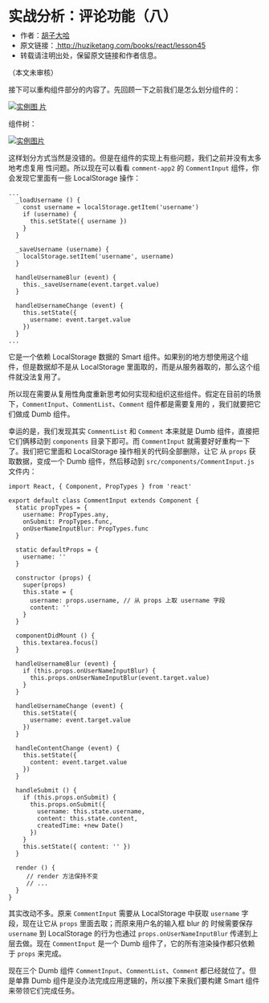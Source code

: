 <div class="post__title">
        <h1>实战分析：评论功能（八）</h1>
    </div>
    <div class="post__meta">
        <p></p>
    </div>
    <div class="post__content"?>
      <ul style="font-size: 14px; margin-top: -10px;">
  <li>
    作者：<a href="https://www.zhihu.com/people/hu-zi-da-ha" target="_blank">胡子大哈</a>
  </li>
  <li>
    原文链接：<a href="http://huziketang.com/books/react/lesson45"> http://huziketang.com/books/react/lesson45 </a>
  </li>
  <li>转载请注明出处，保留原文链接和作者信息。</li>
</ul>

<p>（本文未审核）</p>

<p>接下可以重构组件部分的内容了。先回顾一下之前我们是怎么划分组件的：</p>

<p><a href="http://huzidaha.github.io/static/assets/img/posts/1.003.png" target="_blank"><img src="http://huzidaha.github.io/static/assets/img/posts/1.003.png" alt="实例图
片" /></a></p>

<p>组件树：</p>

<p><a href="http://huzidaha.github.io/static/assets/img/posts/DAFA784B-6AD3-474B-9A87-316E5741DED6.png" target="_blank"><img src="http://huzidaha.github.io/static/assets/img/posts/DAFA784B-6AD3-474B-9A87-316E5741DED6.png" alt="实例图片" /></a></p>

<p>这样划分方式当然是没错的。但是在组件的实现上有些问题，我们之前并没有太多地考虑复用
性问题。所以现在可以看看 <code>comment-app2</code> 的 <code>CommentInput</code> 组件，你会发现它里面有一些 LocalStorage 操作：</p>

<pre><code class="language-javascript">...
  _loadUsername () {
    const username = localStorage.getItem('username')
    if (username) {
      this.setState({ username })
    }
  }

  _saveUsername (username) {
    localStorage.setItem('username', username)
  }

  handleUsernameBlur (event) {
    this._saveUsername(event.target.value)
  }

  handleUsernameChange (event) {
    this.setState({
      username: event.target.value
    })
  }
...
</code></pre>

<p>它是一个依赖 LocalStorage 数据的 Smart 组件。如果别的地方想使用这个组件，但是数据却不是从 LocalStorage 里面取的，而是从服务器取的，那么这个组件就没法复用了。</p>

<p>所以现在需要从复用性角度重新思考如何实现和组织这些组件。假定在目前的场景下，<code>CommentInput</code>、<code>CommentList</code>、<code>Comment</code> 组件都是需要复用的
，我们就要把它们做成 Dumb 组件。</p>

<p>幸运的是，我们发现其实 <code>CommentList</code> 和 <code>Comment</code> 本来就是 Dumb 组件，直接把它们俩移动到 <code>components</code> 目录下即可。而 <code>CommentInput</code> 就需要好好重构一下了。我们把它里面和 LocalStorage 操作相关的代码全部删除，让它
从 <code>props</code> 获取数据，变成一个 Dumb 组件，然后移动到 <code>src/components/CommentInput.js</code> 文件内：</p>

<pre><code class="language-javascript">import React, { Component, PropTypes } from 'react'

export default class CommentInput extends Component {
  static propTypes = {
    username: PropTypes.any,
    onSubmit: PropTypes.func,
    onUserNameInputBlur: PropTypes.func
  }

  static defaultProps = {
    username: ''
  }

  constructor (props) {
    super(props)
    this.state = {
      username: props.username, // 从 props 上取 username 字段
      content: ''
    }
  }

  componentDidMount () {
    this.textarea.focus()
  }

  handleUsernameBlur (event) {
    if (this.props.onUserNameInputBlur) {
      this.props.onUserNameInputBlur(event.target.value)
    }
  }

  handleUsernameChange (event) {
    this.setState({
      username: event.target.value
    })
  }

  handleContentChange (event) {
    this.setState({
      content: event.target.value
    })
  }

  handleSubmit () {
    if (this.props.onSubmit) {
      this.props.onSubmit({
        username: this.state.username,
        content: this.state.content,
        createdTime: +new Date()
      })
    }
    this.setState({ content: '' })
  }

  render () {
     // render 方法保持不变
     // ...
  }
}
</code></pre>

<p>其实改动不多。原来 <code>CommentInput</code> 需要从 LocalStorage 中获取 <code>username</code> 字段，现在让它从 <code>props</code> 里面去取；而原来用户名的输入框 blur 的
时候需要保存 <code>username</code> 到 LocalStorage 的行为也通过 <code>props.onUserNameInputBlur</code> 传递到上层去做。现在 <code>CommentInput</code> 是一个 Dumb 组件了，它的所有渲染操作都只依赖于 <code>props</code> 来完成。</p>

<p>现在三个 Dumb 组件 <code>CommentInput</code>、<code>CommentList</code>、<code>Comment</code> 都已经就位了。但是单靠 Dumb 组件是没办法完成应用逻辑的，所以接下来我们要构建 Smart 组件来带领它们完成任务。</p>
